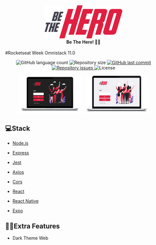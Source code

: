 <h4 align="center">
<img src="./frontend/src/assets/logo.svg" width="250px" /><br>
 <b>Be The Hero!</b> 🦸‍♂️
</h4>
<p>#Rocketseat Week Omnistack 11.0</p>

<p align="center">
  <img alt="GitHub language count" src="https://img.shields.io/github/languages/count/RAJ66/BeTheHero">

  <img alt="Repository size" src="https://img.shields.io/github/repo-size/RAJ66/BeTheHero">
  
  <a href="https://github.com/RAJ66/BeTheHero/commits/master">
    <img alt="GitHub last commit" src="https://img.shields.io/github/last-commit/RAJ66/BeTheHero">
  </a>

  <a href="https://github.com/RAJ66/BeTheHero/issues">
    <img alt="Repository issues" src="https://img.shields.io/github/issues/RAJ66/BeTheHero">
  </a>

  <img alt="License" src="https://img.shields.io/badge/license-MIT-brightgreen">
</p>

<div align="center">
<img alt="dark" src="./img/darkMode.png" style="width: 40%;">
<img alt="light" src="./img/lightMode.png" style="width: 40%;margin-left:10px;">
</div>

## 💻Stack

- [Node.js](https://nodejs.org/en/)
- [Express](https://expressjs.com/)
- [Jest](https://jestjs.io/)
- [Axios](https://www.npmjs.com/package/axios)
- [Cors](https://www.npmjs.com/package/cors)

- [React](https://reactjs.org)
- [React Native](https://facebook.github.io/react-native/)
- [Expo](https://expo.io/)

## 🦸‍♂️Extra Features

- Dark Theme Web
